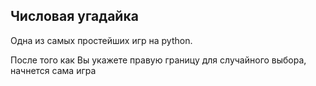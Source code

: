 ## Числовая угадайка

Одна из самых простейших игр на python.

После того как Вы укажете правую границу для случайного выбора, начнется сама игра
